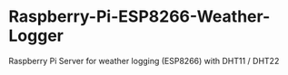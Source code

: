 # Raspberry-Pi-ESP8266-Weather-Logger
Raspberry Pi Server for weather logging (ESP8266) with DHT11 / DHT22
